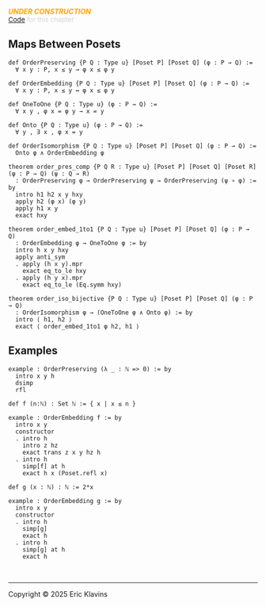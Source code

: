
<div style='display:none'>
--  Copyright (C) 2025  Eric Klavins
--
--  This program is free software: you can redistribute it and/or modify
--  it under the terms of the GNU General Public License as published by
--  the Free Software Foundation, either version 3 of the License, or
--  (at your option) any later version.   
</div>

<span style='color: orange'>***UNDER CONSTRUCTION***</span><br>
<span style='color: lightgray; font-size: 10pt'><a href='https://github.com/klavins/LeanBook/blob/main/main/../LeanBook/Chapters/Ordering/Maps.lean'>Code</a> for this chapter</span>
 ## Maps Between Posets 
```lean
def OrderPreserving {P Q : Type u} [Poset P] [Poset Q] (φ : P → Q) :=
  ∀ x y : P, x ≤ y → φ x ≤ φ y

def OrderEmbedding {P Q : Type u} [Poset P] [Poset Q] (φ : P → Q) :=
  ∀ x y : P, x ≤ y ↔ φ x ≤ φ y

def OneToOne {P Q : Type u} (φ : P → Q) :=
  ∀ x y , φ x = φ y → x = y

def Onto {P Q : Type u} (φ : P → Q) :=
  ∀ y , ∃ x , φ x = y

def OrderIsomorphism {P Q : Type u} [Poset P] [Poset Q] (φ : P → Q) :=
  Onto φ ∧ OrderEmbedding φ

theorem order_pres_comp {P Q R : Type u} [Poset P] [Poset Q] [Poset R] (φ : P → Q) (ψ : Q → R)
  : OrderPreserving φ → OrderPreserving ψ → OrderPreserving (ψ ∘ φ) := by
  intro h1 h2 x y hxy
  apply h2 (φ x) (φ y)
  apply h1 x y
  exact hxy

theorem order_embed_1to1 {P Q : Type u} [Poset P] [Poset Q] (φ : P → Q)
  : OrderEmbedding φ → OneToOne φ := by
  intro h x y hxy
  apply anti_sym
  . apply (h x y).mpr
    exact eq_to_le hxy
  . apply (h y x).mpr
    exact eq_to_le (Eq.symm hxy)

theorem order_iso_bijective {P Q : Type u} [Poset P] [Poset Q] (φ : P → Q)
  : OrderIsomorphism φ → (OneToOne φ ∧ Onto φ) := by
  intro ⟨ h1, h2 ⟩
  exact ⟨ order_embed_1to1 φ h2, h1 ⟩
```
 ## Examples 
```lean
example : OrderPreserving (λ _ : ℕ => 0) := by
  intro x y h
  dsimp
  rfl

def f (n:ℕ) : Set ℕ := { x | x ≤ n }

example : OrderEmbedding f := by
  intro x y
  constructor
  . intro h
    intro z hz
    exact trans z x y hz h
  . intro h
    simp[f] at h
    exact h x (Poset.refl x)

def g (x : ℕ) : ℕ := 2*x

example : OrderEmbedding g := by
  intro x y
  constructor
  . intro h
    simp[g]
    exact h
  . intro h
    simp[g] at h
    exact h
```

<div style='height=50px'>&nbsp;</div><hr>
Copyright © 2025 Eric Klavins
